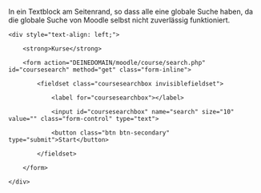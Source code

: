 In ein Textblock am Seitenrand, so dass alle eine globale Suche haben, da die globale Suche von Moodle selbst nicht zuverlässig funktioniert.

```
<div style="text-align: left;">

    <strong>Kurse</strong>

    <form action="DEINEDOMAIN/moodle/course/search.php" id="coursesearch" method="get" class="form-inline">

        <fieldset class="coursesearchbox invisiblefieldset">

            <label for="coursesearchbox"></label>

            <input id="coursesearchbox" name="search" size="10" value="" class="form-control" type="text">

            <button class="btn btn-secondary" type="submit">Start</button>

        </fieldset>

    </form>

</div>
```
